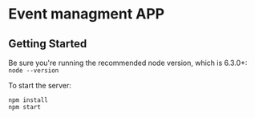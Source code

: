 Event managment APP
========================

Getting Started
---------------
Be sure you're running the recommended node version, which is 6.3.0+: `node --version`

To start the server:

```
npm install
npm start
```

